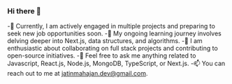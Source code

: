 ### Hi there 👋

-🔭 Currently, I am actively engaged in multiple projects and preparing to seek new job opportunities soon.
-🌱 My ongoing learning journey involves delving deeper into Next.js, data structures, and algorithms.
-👯 I am enthusiastic about collaborating on full stack projects and contributing to open-source initiatives.
-💬 Feel free to ask me anything related to Javascript, React.js, Node.js, MongoDB, TypeScript, or Next.js.
-📫 You can reach out to me at jatinmahajan.dev@gmail.com.

<!--
**JatinMahajan-JM/JatinMahajan-JM** is a ✨ _special_ ✨ repository because its `README.md` (this file) appears on your GitHub profile.

Here are some ideas to get you started:

- 🔭 I’m currently working on ...
- 🌱 I’m currently learning ...
- 👯 I’m looking to collaborate on ...
- 🤔 I’m looking for help with ...
- 💬 Ask me about ...
- 📫 How to reach me: ...
- 😄 Pronouns: ...
- ⚡ Fun fact: ...
-->
